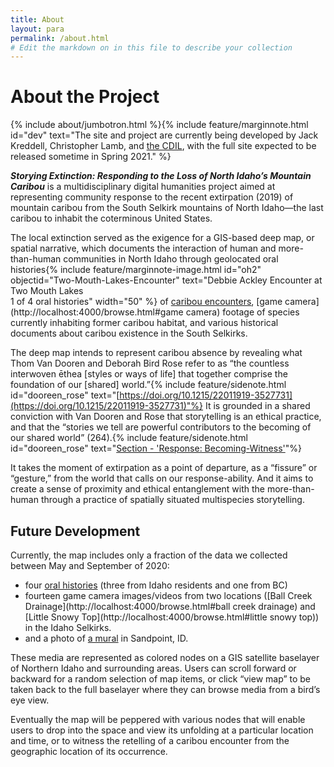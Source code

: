 ```yaml
---
title: About
layout: para
permalink: /about.html
# Edit the markdown on in this file to describe your collection
---
```


# About the Project

{% include about/jumbotron.html %}{% include feature/marginnote.html id="dev" text="The site and project are currently being developed by Jack Kreddell, Christopher Lamb, and [the CDIL](https://cdil.lib.uidaho.edu/), with the full site expected to be released sometime in Spring 2021." %} 

***Storying Extinction: Responding to the Loss of North Idaho’s Mountain Caribou*** is a multidisciplinary digital humanities project aimed at representing community response to the recent extirpation (2019) of mountain caribou from the South Selkirk mountains of North Idaho—the last caribou to inhabit the coterminous United States.

The local extinction served as the exigence for a GIS-based deep map, or spatial narrative, which documents the interaction of human and more-than-human communities in North Idaho through geolocated oral histories{% include feature/marginnote-image.html id="oh2" objectid="Two-Mouth-Lakes-Encounter" text="Debbie Ackley Encounter at Two Mouth Lakes <br> 1 of 4 oral histories" width="50" %} of [caribou encounters](http://localhost:4000/browse.html#encounter), [game camera](http://localhost:4000/browse.html#game camera) footage of species currently inhabiting former caribou habitat, and various historical documents about caribou existence in the South Selkirks. 

The deep map intends to represent caribou absence by revealing what Thom Van Dooren and Deborah Bird Rose refer to as “the countless interwoven ēthea [styles or ways of life] that together comprise the foundation of our [shared] world.”{% include feature/sidenote.html id="dooreen_rose" text="[https://doi.org/10.1215/22011919-3527731](https://doi.org/10.1215/22011919-3527731)"%} It is grounded in a shared conviction with Van Dooren and Rose that storytelling is an ethical practice, and that the “stories we tell are powerful contributors to the becoming of our shared world” (264).{% include feature/sidenote.html id="dooreen_rose" text="[Section - 'Response: Becoming-Witness'](https://read.dukeupress.edu/environmental-humanities/article/8/1/77/61701/Lively-EthographyStorying-Animist-Worlds#725308)"%}

It takes the moment of extirpation as a point of departure, as a “fissure” or “gesture,” from the world that calls on our response-ability. And it aims to create a sense of proximity and ethical entanglement with the more-than-human through a practice of spatially situated multispecies storytelling.


## Future Development

Currently, the map includes only a fraction of the data we collected between May and September of 2020: 

- four [oral histories]((http://localhost:4000/browse.html#encounter)) (three from Idaho residents and one from BC) 
- fourteen game camera images/videos from two locations ([Ball Creek Drainage](http://localhost:4000/browse.html#ball creek drainage) and [Little Snowy Top](http://localhost:4000/browse.html#little snowy top)) in the Idaho Selkirks. 
- and a photo of [a mural](/item.html?id=caribou-mural-in-sandpoint) in Sandpoint, ID.

These media are represented as colored nodes on a GIS satellite baselayer of Northern Idaho and surrounding areas. 
Users can scroll forward or backward for a random selection of map items, or click “view map” to be taken back to the full baselayer where they can browse media from a bird’s eye view. 

Eventually the map will be peppered with various nodes that will enable users to drop into the space and view its unfolding at a particular location and time, or to witness the retelling of a caribou encounter from the geographic location of its occurrence.
